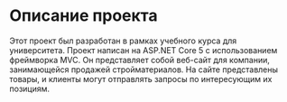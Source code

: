 # Описание проекта
Этот проект был разработан в рамках учебного курса для университета. Проект написан на ASP.NET Core 5 с использованием фреймворка MVC. Он представляет собой веб-сайт для компании, занимающейся продажей стройматериалов. На сайте представлены товары, и клиенты могут отправлять запросы по интересующим их позициям.
